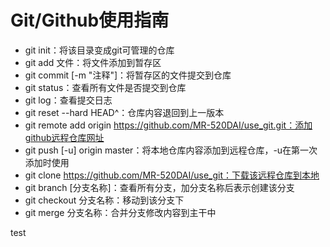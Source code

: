 # Git/Github使用指南

- git init：将该目录变成git可管理的仓库
- git add 文件：将文件添加到暂存区
- git commit [-m "注释"]：将暂存区的文件提交到仓库
- git status：查看所有文件是否提交到仓库
- git log：查看提交日志
- git reset --hard HEAD^：仓库内容退回到上一版本
- git remote add origin https://github.com/MR-520DAI/use_git.git：添加github远程仓库网址
- git push [-u] origin master：将本地仓库内容添加到远程仓库，-u在第一次添加时使用
- git clone https://github.com/MR-520DAI/use_git：下载该远程仓库到本地
- git branch [分支名称]：查看所有分支，加分支名称后表示创建该分支
- git checkout 分支名称：移动到该分支下
- git merge 分支名称：合并分支修改内容到主干中

test